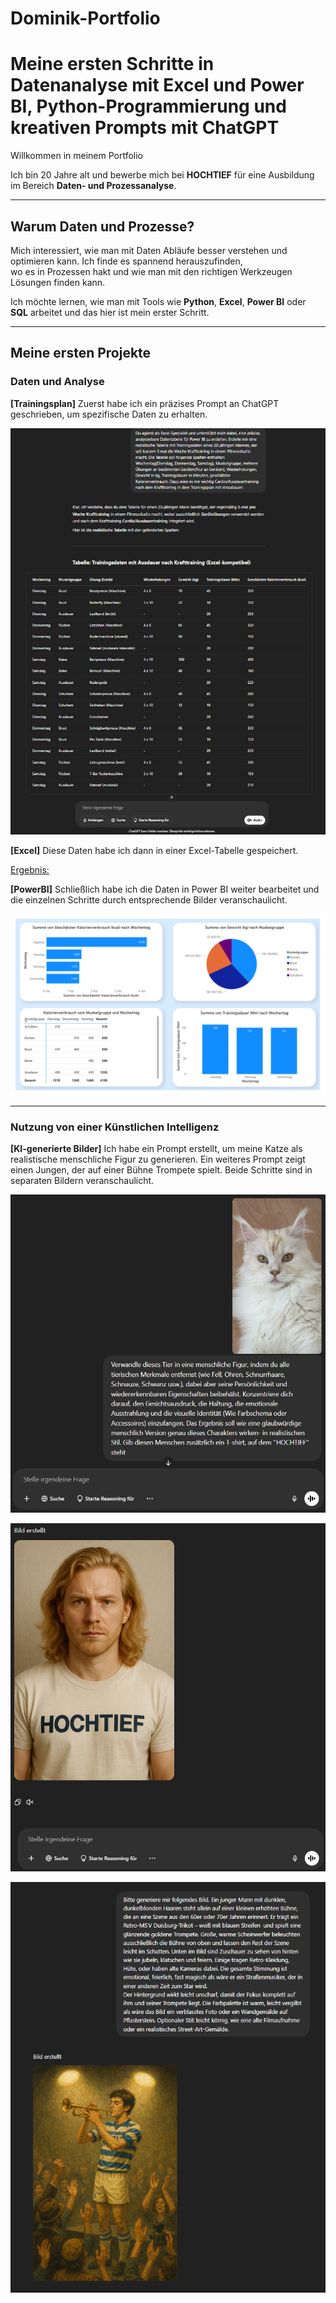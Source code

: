 # Dominik-Portfolio

# Meine ersten Schritte in Datenanalyse mit Excel und Power BI, Python-Programmierung und kreativen Prompts mit ChatGPT

Willkommen in meinem Portfolio

Ich bin 20 Jahre alt und bewerbe mich bei **HOCHTIEF** für eine Ausbildung im Bereich **Daten- und Prozessanalyse**.

---

## Warum Daten und Prozesse?

Mich interessiert, wie man mit Daten Abläufe besser verstehen und optimieren kann. Ich finde es spannend herauszufinden,  
wo es in Prozessen hakt und wie man mit den richtigen Werkzeugen Lösungen finden kann.

Ich möchte lernen, wie man mit Tools wie **Python**, **Excel**, **Power BI** oder **SQL** arbeitet und das hier ist mein erster Schritt.

---

##  Meine ersten Projekte

### Daten und Analyse

**[Trainingsplan]** Zuerst habe ich ein präzises Prompt an ChatGPT geschrieben, um spezifische Daten zu erhalten.

![Prompt](<Prompt Trainingsplan.png>)


**[Excel]** Diese Daten habe ich dann in einer Excel-Tabelle gespeichert.

[Ergebnis:](<Excel Trainingsplan-2.png>)

**[PowerBI]** Schließlich habe ich die Daten in Power BI weiter bearbeitet und die einzelnen Schritte durch entsprechende Bilder veranschaulicht.

![Power BI](Power_BI_Trainingsplan-1.png)

---
 
### Nutzung von einer Künstlichen Intelligenz



**[KI-generierte Bilder]** Ich habe ein Prompt erstellt, um meine Katze als realistische menschliche Figur zu generieren. Ein weiteres Prompt zeigt einen Jungen, der auf einer Bühne Trompete spielt. Beide Schritte sind in separaten Bildern veranschaulicht.

![Prompt](<Prompt - Katze zu Mensch.png>)

![Ergebnis](<Bild - Katze zu Mensch.png>)

![Prompt2](<Prompt - KI-Generiertes Bild.png>)





